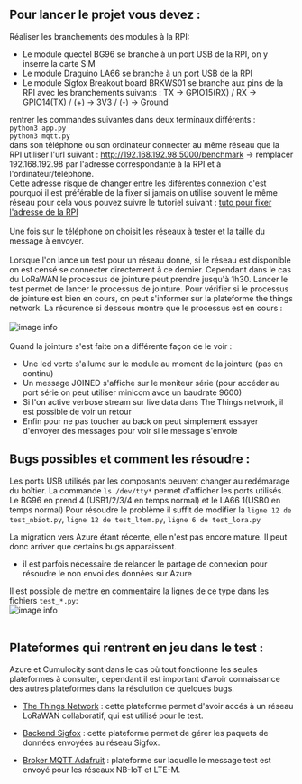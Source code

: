 ## Pour lancer le projet vous devez :

Réaliser les branchements des modules à la RPI:<br>
- Le module quectel BG96 se branche à un port USB de la RPI, on y inserre la carte SIM<br>
- Le module Draguino LA66 se branche à un port USB de la RPI<br>
- Le module Sigfox Breakout board BRKWS01 se branche aux pins de la RPI avec les branchements suivants : TX -> GPIO15(RX) / RX -> GPIO14(TX) / (+) -> 3V3 / (-) -> Ground

rentrer les commandes suivantes dans deux terminaux différents :<br>
`python3 app.py`<br>
`python3 mqtt.py`<br>
dans son téléphone ou son ordinateur connecter au même réseau que la RPI utiliser l'url suivant : http://192.168.192.98:5000/benchmark -> remplacer 192.168.192.98 par l'adresse correspondante à la RPI et à l'ordinateur/téléphone.<br>
Cette adresse risque de changer entre les diférentes connexion c'est pourquoi il est préférable de la fixer si jamais on utilise souvent le même réseau pour cela vous pouvez suivre le tutoriel suivant : [tuto pour fixer l'adresse de la RPI](https://raspberry-pi.fr/ip-locale-fixe/)<br><br>
Une fois sur le téléphone on choisit les réseaux à tester et la taille du message à envoyer. <br><br>
Lorsque l'on lance un test pour un réseau donné, si le réseau est disponible on est censé se connecter directement à ce dernier. Cependant dans le cas du LoRaWAN le processus de jointure peut prendre jusqu'à 1h30. Lancer le test permet de lancer le processus de jointure. Pour vérifier si le processus de jointure est bien en cours, on peut s'informer sur la plateforme the things network. La récurence si dessous montre que le processus est en cours :<br><br>
![image info](jointure_lorawan.png)<br><br>
Quand la jointure s'est faite on a différente façon de le voir :<br>
- Une led verte s'allume sur le module au moment de la jointure (pas en continu)<br>
- Un message JOINED s'affiche sur le moniteur série (pour accéder au port série on peut utiliser minicom avce un baudrate 9600)<br>
- Si l'on active verbose stream sur live data dans The Things network, il est possible de voir un retour <br>
- Enfin pour ne pas toucher au back on peut simplement essayer d'envoyer des messages pour voir si le message s'envoie<br>

## Bugs possibles et comment les résoudre :

Les ports USB utilisés par les composants peuvent changer au redémarage du boîtier.
La commande `ls /dev/tty*` permet d'afficher les ports utilisés. Le BG96 en prend 4 (USB1/2/3/4 en temps normal) et le LA66 1(USB0 en temps normal)
Pour résoudre le problème il suffit de modifier la `ligne 12 de test_nbiot.py`, `ligne 12 de test_ltem.py`, `ligne 6 de test_lora.py`

La migration vers Azure étant récente, elle n'est pas encore mature. Il peut donc arriver que certains bugs apparaissent.<br>
- il est parfois nécessaire  de relancer le partage de connexion pour résoudre le non envoi des données sur Azure

Il est possible de mettre en commentaire la lignes de ce type dans les fichiers `test_*.py`: <br>
![image info](ligne_de_code_azure.png)<br><br>

## Plateformes qui rentrent en jeu dans le test :

Azure et Cumulocity sont dans le cas où tout fonctionne les seules plateformes à consulter, cependant il est important d'avoir connaissance des autres plateformes dans la résolution de quelques bugs.

- [The Things Network](https://eu1.cloud.thethings.network/console/) : cette plateforme permet d'avoir accés à un réseau LoRaWAN collaboratif, qui est utilisé pour le test.

- [Backend Sigfox](https://backend.sigfox.com/) : cette plateforme permet de gérer les paquets de données envoyées au réseau Sigfox.

- [Broker MQTT Adafruit](https://io.adafruit.com/mtulard/feeds/lora) : plateforme sur laquelle le message test est envoyé pour les réseaux NB-IoT et LTE-M.